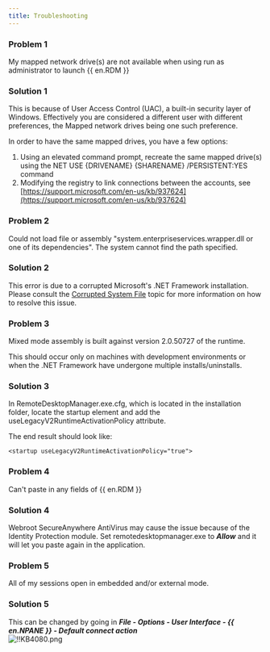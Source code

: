 ```yaml
---
title: Troubleshooting
---
```

### Problem 1
My mapped network drive(s) are not available when using run as administrator to launch {{ en.RDM }}
### Solution 1
This is because of User Access Control (UAC), a built-in security layer of Windows. Effectively you are considered a different user with different preferences, the Mapped network drives being one such preference.  

In order to have the same mapped drives, you have a few options:  

1. Using an elevated command prompt, recreate the same mapped drive(s) using the NET USE {DRIVENAME} {SHARENAME} /PERSISTENT:YES command
1. Modifying the registry to link connections between the accounts, see [https://support.microsoft.com/en-us/kb/937624](https://support.microsoft.com/en-us/kb/937624)
### Problem 2
Could not load file or assembly "system.enterpriseservices.wrapper.dll or one of its dependencies". The system cannot find the path specified.
### Solution 2
This error is due to a corrupted Microsoft's .NET Framework installation. Please consult the [Corrupted System File](/kb/remote-desktop-manager/troubleshooting-articles/net-corrupted-system-file/) topic for more information on how to resolve this issue.
### Problem 3
Mixed mode assembly is built against version 2.0.50727 of the runtime.  

This should occur only on machines with development environments or when the .NET Framework have undergone multiple installs/uninstalls.
### Solution 3
In RemoteDesktopManager.exe.cfg, which is located in the installation folder, locate the startup element and add the useLegacyV2RuntimeActivationPolicy attribute.  

The end result should look like:  

`<startup useLegacyV2RuntimeActivationPolicy="true">`
### Problem 4
Can't paste in any fields of {{ en.RDM }}
### Solution 4
Webroot SecureAnywhere AntiVirus may cause the issue because of the Identity Protection module. Set remotedesktopmanager.exe to ***Allow*** and it will let you paste again in the application.
### Problem 5
All of my sessions open in embedded and/or external mode.
### Solution 5
This can be changed by going in ***File - Options - User Interface - {{ en.NPANE }} - Default connect action***  
![!!KB4080.png](https://webdevolutions.azureedge.net/docs/en/kb/KB4080.png)
